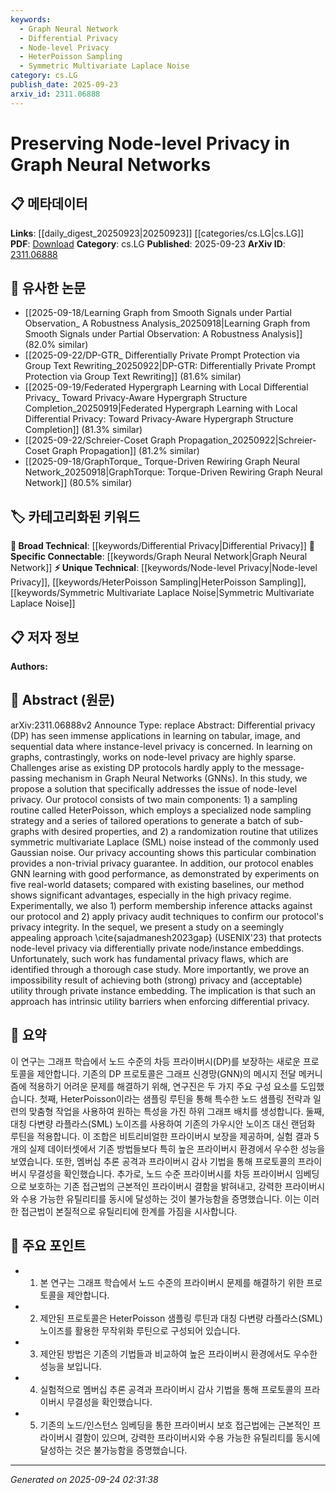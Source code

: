 ```yaml
---
keywords:
  - Graph Neural Network
  - Differential Privacy
  - Node-level Privacy
  - HeterPoisson Sampling
  - Symmetric Multivariate Laplace Noise
category: cs.LG
publish_date: 2025-09-23
arxiv_id: 2311.06888
---
```


<!-- KEYWORD_LINKING_METADATA:
{
  "processed_timestamp": "2025-09-24T02:31:38.854270",
  "vocabulary_version": "1.0",
  "selected_keywords": [
    "Graph Neural Network",
    "Differential Privacy",
    "Node-level Privacy",
    "HeterPoisson Sampling",
    "Symmetric Multivariate Laplace Noise"
  ],
  "rejected_keywords": [],
  "similarity_scores": {
    "Graph Neural Network": 0.85,
    "Differential Privacy": 0.8,
    "Node-level Privacy": 0.78,
    "HeterPoisson Sampling": 0.77,
    "Symmetric Multivariate Laplace Noise": 0.72
  },
  "extraction_method": "AI_prompt_based",
  "budget_applied": true,
  "candidates_json": {
    "candidates": [
      {
        "surface": "Graph Neural Networks",
        "canonical": "Graph Neural Network",
        "aliases": [
          "GNN"
        ],
        "category": "specific_connectable",
        "rationale": "Central to the study, linking to existing work on GNNs enhances connectivity.",
        "novelty_score": 0.3,
        "connectivity_score": 0.9,
        "specificity_score": 0.8,
        "link_intent_score": 0.85
      },
      {
        "surface": "Differential Privacy",
        "canonical": "Differential Privacy",
        "aliases": [
          "DP"
        ],
        "category": "broad_technical",
        "rationale": "A key concept in privacy-preserving techniques, relevant across many domains.",
        "novelty_score": 0.4,
        "connectivity_score": 0.75,
        "specificity_score": 0.7,
        "link_intent_score": 0.8
      },
      {
        "surface": "Node-level Privacy",
        "canonical": "Node-level Privacy",
        "aliases": [
          "Node Privacy"
        ],
        "category": "unique_technical",
        "rationale": "Specific to the paper's focus, offering a novel perspective on privacy in GNNs.",
        "novelty_score": 0.7,
        "connectivity_score": 0.65,
        "specificity_score": 0.85,
        "link_intent_score": 0.78
      },
      {
        "surface": "HeterPoisson",
        "canonical": "HeterPoisson Sampling",
        "aliases": [
          "HeterPoisson"
        ],
        "category": "unique_technical",
        "rationale": "Introduces a novel sampling method critical to the proposed privacy protocol.",
        "novelty_score": 0.85,
        "connectivity_score": 0.6,
        "specificity_score": 0.9,
        "link_intent_score": 0.77
      },
      {
        "surface": "Symmetric Multivariate Laplace noise",
        "canonical": "Symmetric Multivariate Laplace Noise",
        "aliases": [
          "SML Noise"
        ],
        "category": "unique_technical",
        "rationale": "A novel noise mechanism proposed for privacy, enhancing specificity in privacy discussions.",
        "novelty_score": 0.75,
        "connectivity_score": 0.55,
        "specificity_score": 0.88,
        "link_intent_score": 0.72
      }
    ],
    "ban_list_suggestions": [
      "method",
      "experiment",
      "performance"
    ]
  },
  "decisions": [
    {
      "candidate_surface": "Graph Neural Networks",
      "resolved_canonical": "Graph Neural Network",
      "decision": "linked",
      "scores": {
        "novelty": 0.3,
        "connectivity": 0.9,
        "specificity": 0.8,
        "link_intent": 0.85
      }
    },
    {
      "candidate_surface": "Differential Privacy",
      "resolved_canonical": "Differential Privacy",
      "decision": "linked",
      "scores": {
        "novelty": 0.4,
        "connectivity": 0.75,
        "specificity": 0.7,
        "link_intent": 0.8
      }
    },
    {
      "candidate_surface": "Node-level Privacy",
      "resolved_canonical": "Node-level Privacy",
      "decision": "linked",
      "scores": {
        "novelty": 0.7,
        "connectivity": 0.65,
        "specificity": 0.85,
        "link_intent": 0.78
      }
    },
    {
      "candidate_surface": "HeterPoisson",
      "resolved_canonical": "HeterPoisson Sampling",
      "decision": "linked",
      "scores": {
        "novelty": 0.85,
        "connectivity": 0.6,
        "specificity": 0.9,
        "link_intent": 0.77
      }
    },
    {
      "candidate_surface": "Symmetric Multivariate Laplace noise",
      "resolved_canonical": "Symmetric Multivariate Laplace Noise",
      "decision": "linked",
      "scores": {
        "novelty": 0.75,
        "connectivity": 0.55,
        "specificity": 0.88,
        "link_intent": 0.72
      }
    }
  ]
}
-->

# Preserving Node-level Privacy in Graph Neural Networks

## 📋 메타데이터

**Links**: [[daily_digest_20250923|20250923]] [[categories/cs.LG|cs.LG]]
**PDF**: [Download](https://arxiv.org/pdf/2311.06888.pdf)
**Category**: cs.LG
**Published**: 2025-09-23
**ArXiv ID**: [2311.06888](https://arxiv.org/abs/2311.06888)

## 🔗 유사한 논문
- [[2025-09-18/Learning Graph from Smooth Signals under Partial Observation_ A Robustness Analysis_20250918|Learning Graph from Smooth Signals under Partial Observation: A Robustness Analysis]] (82.0% similar)
- [[2025-09-22/DP-GTR_ Differentially Private Prompt Protection via Group Text Rewriting_20250922|DP-GTR: Differentially Private Prompt Protection via Group Text Rewriting]] (81.6% similar)
- [[2025-09-19/Federated Hypergraph Learning with Local Differential Privacy_ Toward Privacy-Aware Hypergraph Structure Completion_20250919|Federated Hypergraph Learning with Local Differential Privacy: Toward Privacy-Aware Hypergraph Structure Completion]] (81.3% similar)
- [[2025-09-22/Schreier-Coset Graph Propagation_20250922|Schreier-Coset Graph Propagation]] (81.2% similar)
- [[2025-09-18/GraphTorque_ Torque-Driven Rewiring Graph Neural Network_20250918|GraphTorque: Torque-Driven Rewiring Graph Neural Network]] (80.5% similar)

## 🏷️ 카테고리화된 키워드
**🧠 Broad Technical**: [[keywords/Differential Privacy|Differential Privacy]]
**🔗 Specific Connectable**: [[keywords/Graph Neural Network|Graph Neural Network]]
**⚡ Unique Technical**: [[keywords/Node-level Privacy|Node-level Privacy]], [[keywords/HeterPoisson Sampling|HeterPoisson Sampling]], [[keywords/Symmetric Multivariate Laplace Noise|Symmetric Multivariate Laplace Noise]]

## 📋 저자 정보

**Authors:** 

## 📄 Abstract (원문)

arXiv:2311.06888v2 Announce Type: replace 
Abstract: Differential privacy (DP) has seen immense applications in learning on tabular, image, and sequential data where instance-level privacy is concerned. In learning on graphs, contrastingly, works on node-level privacy are highly sparse. Challenges arise as existing DP protocols hardly apply to the message-passing mechanism in Graph Neural Networks (GNNs).
  In this study, we propose a solution that specifically addresses the issue of node-level privacy. Our protocol consists of two main components: 1) a sampling routine called HeterPoisson, which employs a specialized node sampling strategy and a series of tailored operations to generate a batch of sub-graphs with desired properties, and 2) a randomization routine that utilizes symmetric multivariate Laplace (SML) noise instead of the commonly used Gaussian noise. Our privacy accounting shows this particular combination provides a non-trivial privacy guarantee. In addition, our protocol enables GNN learning with good performance, as demonstrated by experiments on five real-world datasets; compared with existing baselines, our method shows significant advantages, especially in the high privacy regime. Experimentally, we also 1) perform membership inference attacks against our protocol and 2) apply privacy audit techniques to confirm our protocol's privacy integrity.
  In the sequel, we present a study on a seemingly appealing approach \cite{sajadmanesh2023gap} (USENIX'23) that protects node-level privacy via differentially private node/instance embeddings. Unfortunately, such work has fundamental privacy flaws, which are identified through a thorough case study. More importantly, we prove an impossibility result of achieving both (strong) privacy and (acceptable) utility through private instance embedding. The implication is that such an approach has intrinsic utility barriers when enforcing differential privacy.

## 📝 요약

이 연구는 그래프 학습에서 노드 수준의 차등 프라이버시(DP)를 보장하는 새로운 프로토콜을 제안합니다. 기존의 DP 프로토콜은 그래프 신경망(GNN)의 메시지 전달 메커니즘에 적용하기 어려운 문제를 해결하기 위해, 연구진은 두 가지 주요 구성 요소를 도입했습니다. 첫째, HeterPoisson이라는 샘플링 루틴을 통해 특수한 노드 샘플링 전략과 일련의 맞춤형 작업을 사용하여 원하는 특성을 가진 하위 그래프 배치를 생성합니다. 둘째, 대칭 다변량 라플라스(SML) 노이즈를 사용하여 기존의 가우시안 노이즈 대신 랜덤화 루틴을 적용합니다. 이 조합은 비트리비얼한 프라이버시 보장을 제공하며, 실험 결과 5개의 실제 데이터셋에서 기존 방법들보다 특히 높은 프라이버시 환경에서 우수한 성능을 보였습니다. 또한, 멤버십 추론 공격과 프라이버시 감사 기법을 통해 프로토콜의 프라이버시 무결성을 확인했습니다. 추가로, 노드 수준 프라이버시를 차등 프라이버시 임베딩으로 보호하는 기존 접근법의 근본적인 프라이버시 결함을 밝혀내고, 강력한 프라이버시와 수용 가능한 유틸리티를 동시에 달성하는 것이 불가능함을 증명했습니다. 이는 이러한 접근법이 본질적으로 유틸리티에 한계를 가짐을 시사합니다.

## 🎯 주요 포인트

- 1. 본 연구는 그래프 학습에서 노드 수준의 프라이버시 문제를 해결하기 위한 프로토콜을 제안합니다.
- 2. 제안된 프로토콜은 HeterPoisson 샘플링 루틴과 대칭 다변량 라플라스(SML) 노이즈를 활용한 무작위화 루틴으로 구성되어 있습니다.
- 3. 제안된 방법은 기존의 기법들과 비교하여 높은 프라이버시 환경에서도 우수한 성능을 보입니다.
- 4. 실험적으로 멤버십 추론 공격과 프라이버시 감사 기법을 통해 프로토콜의 프라이버시 무결성을 확인했습니다.
- 5. 기존의 노드/인스턴스 임베딩을 통한 프라이버시 보호 접근법에는 근본적인 프라이버시 결함이 있으며, 강력한 프라이버시와 수용 가능한 유틸리티를 동시에 달성하는 것은 불가능함을 증명했습니다.


---

*Generated on 2025-09-24 02:31:38*